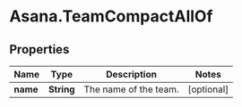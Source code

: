 # Asana.TeamCompactAllOf

## Properties

Name | Type | Description | Notes
------------ | ------------- | ------------- | -------------
**name** | **String** | The name of the team. | [optional] 



